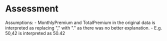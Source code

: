 # Assessment

Assumptions:
    - MonthlyPremium and TotalPremium in the original data is interpreted as replacing "," with "." as there was no better explanation.
        - E.g. 50,42 is interpreted as 50.42
